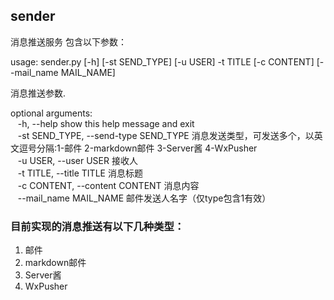 ## sender
消息推送服务
包含以下参数：

usage: sender.py [-h] [-st SEND_TYPE] [-u USER] -t TITLE [-c CONTENT] [--mail_name MAIL_NAME]

消息推送参数.

optional arguments:<br/>
&nbsp;&nbsp;  -h, --help            show this help message and exit<br/>
&nbsp;&nbsp;  -st SEND_TYPE, --send-type SEND_TYPE 消息发送类型，可发送多个，以英文逗号分隔:1-邮件 2-markdown邮件 3-Server酱 4-WxPusher<br/>
&nbsp;&nbsp;  -u USER, --user USER  接收人<br/>
&nbsp;&nbsp;  -t TITLE, --title TITLE 消息标题<br/>
&nbsp;&nbsp;  -c CONTENT, --content CONTENT 消息内容<br/>
&nbsp;&nbsp;  --mail_name MAIL_NAME 邮件发送人名字（仅type包含1有效）<br/>

### 目前实现的消息推送有以下几种类型：
1. 邮件 
2. markdown邮件 
3. Server酱
4. WxPusher
